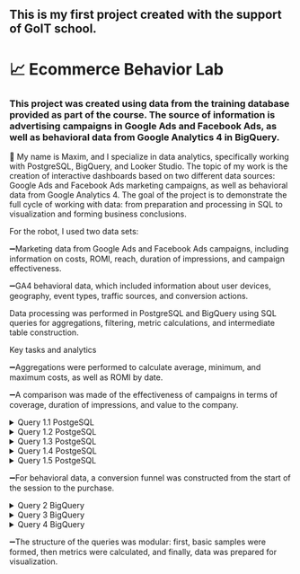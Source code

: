 ## This is my first project created with the support of GoIT school.

# :chart_with_upwards_trend: Ecommerce Behavior Lab

### This project was created using data from the training database provided as part of the course. The source of information is advertising campaigns in Google Ads and Facebook Ads, as well as behavioral data from Google Analytics 4 in BigQuery. 

:raising_hand: My name is Maxim, and I specialize in data analytics, specifically working with PostgreSQL, BigQuery, and Looker Studio.
 The topic of my work is the creation of interactive dashboards based on two different data sources: Google Ads and Facebook Ads marketing campaigns, as well as behavioral data from Google Analytics 4. The goal of the project is to demonstrate the full cycle of working with data: from preparation and processing in SQL to visualization and forming business conclusions.
 
For the robot, I used two data sets:

:heavy_minus_sign:Marketing data from Google Ads and Facebook Ads campaigns, including information on costs, ROMI, reach, duration of impressions, and campaign effectiveness.
  
:heavy_minus_sign:GA4 behavioral data, which included information about user devices, geography, event types, traffic sources, and conversion actions.

Data processing was performed in PostgreSQL and BigQuery using SQL queries for aggregations, filtering, metric calculations, and intermediate table construction.

Key tasks and analytics
 
 :heavy_minus_sign:Aggregations were performed to calculate average, minimum, and maximum costs, as well as ROMI by date.
 
 :heavy_minus_sign:A comparison was made of the effectiveness of campaigns in terms of coverage, duration of impressions, and value to the company.

<details>
<summary>Query 1.1 PostgeSQL</summary>

 ```bash
  with ads as (
select ad_date
      , 'Facebook' as media_source
      , coalesce(spend,0) as spend
  from facebook_ads_basic_daily
 union all
select ad_date
      , 'Google' as media_source
      , coalesce(spend,0) as spend
  from google_ads_basic_daily
  )
select ad_date
     , media_source
     , ROUND(AVG(spend),2) as avg_spend, ROUND(MAX(spend),2) as max_spend, ROUND(MIN(spend),2) as min_spend
  from ads
 group by ad_date, media_source
```    
</details>

<details>
<summary>Query 1.2 PostgeSQL</summary>

 ```bash
  with ads as(
select ad_date
     , spend 
     , value
  from facebook_ads_basic_daily
 union all 
select ad_date
     , spend 
     , value
  from google_ads_basic_daily 
  )
select ad_date
     , CASE
         WHEN SUM(spend) > 0
         THEN ROUND(((SUM(value) - SUM(spend)::numeric) / SUM(spend))*100, 2)
         ELSE 0
       END AS romi
  from ads
 group by ad_date 
 order by romi desc
 limit 5
```
</details>

 <details>
<summary>Query 1.3 PostgeSQL</summary>

 ```bash
  with ads as(
select date(date_trunc('week', ad_date)) as week_date
     , fc.campaign_name
     , value
  from facebook_ads_basic_daily as fa
  left join facebook_campaign as fc
    on fa.campaign_id = fc.campaign_id
 union all 
select date(date_trunc('week', ad_date)) as week_date
     , campaign_name 
     , value
  from google_ads_basic_daily 
  )
select week_date
     , campaign_name
     , sum(value) as value
  from ads
 where campaign_name is not null
 group by week_date, campaign_name
 order by value desc 
 limit 1
```
</details>

<details>
<summary>Query 1.4 PostgeSQL</summary>

 ```bash
  with ads as(
select date(date_trunc('month', ad_date)) as month_date
     , fc.campaign_name
     , sum(reach) as reach
  from facebook_ads_basic_daily as fa
  left join facebook_campaign as fc
    on fa.campaign_id = fc.campaign_id
 group by month_date, campaign_name 
 union all 
select date(date_trunc('month', ad_date)) as month_date
     , campaign_name 
     , sum(reach) as reach
  from google_ads_basic_daily 
 group by month_date, campaign_name 
  ), reach_per_month as(
select month_date
     , campaign_name
     , sum(reach) as reach
     , LAG(sum(reach), 1) OVER (PARTITION BY campaign_name ORDER BY month_date) as diff
     , ABS(sum(reach) - LAG(sum(reach), 1) OVER (PARTITION BY campaign_name ORDER BY month_date)) AS cur_prev_diff 
  from ads 
 where campaign_name is not null 
 group by month_date, campaign_name 
)     
select month_date
     , campaign_name
     , reach
     , diff
     , cur_prev_diff 
  from reach_per_month
 where diff is not null
 order by cur_prev_diff desc
 limit 1
 ```
</details>

<details>
<summary>Query 1.5 PostgeSQL</summary>

 ```bash
with ads as(
select ad_date
     , fa.adset_name
  from facebook_ads_basic_daily as fabd
  left join facebook_adset as fa
    on fabd.adset_id = fa.adset_id
 where ad_date is not null
 union all 
select ad_date
     , adset_name 
  from google_ads_basic_daily
 where ad_date is not null)
 , filtered AS (
  SELECT 
    adset_name,
    ad_date
  FROM ads
),
numbered AS (
  SELECT 
    adset_name,
    ad_date,
    ROW_NUMBER() OVER (PARTITION BY adset_name ORDER BY ad_date) AS rn
  FROM filtered
),
grouped AS (
  SELECT 
    adset_name,
    ad_date,
    rn,
    ad_date - rn * INTERVAL '1 day' AS grp_key
  FROM numbered
),
sequences AS (
  SELECT 
    adset_name,
    MIN(ad_date) AS start_date,
    MAX(ad_date) AS end_date,
    COUNT(grp_key) AS duration_days
  FROM grouped
  GROUP BY adset_name, grp_key
)
SELECT 
  adset_name,
  start_date,
  end_date,
  duration_days
FROM sequences
order by duration_days desc
LIMIT 1;
```
</details>
 
:heavy_minus_sign:For behavioral data, a conversion funnel was constructed from the start of the session to the purchase.

<details>
 <summary>Query 2 BigQuery</summary>
 
```bash
SELECT TIMESTAMP_MICROS(event_timestamp) AS event_timestamp
     , user_pseudo_id
     , (SELECT value.int_value FROM UNNEST(event_params) WHERE key = 'ga_session_id') as ga_session_id
     , event_name
     , geo.country
     , device. category as device_cetegory
     , traffic_source. source
     , traffic_source. medium
     , traffic_source. name
  FROM `bigquery-public-data.ga4_obfuscated_sample_ecommerce.events_*` 
 WHERE event_name IN (
    'session_start',
    'view_item',
    'add_to_cart',
    'begin_checkout',
    'add_shipping_info',
    'add_payment_info',
    'purchase') AND _TABLE_SUFFIX BETWEEN '20210101' AND '20211231'
 LIMIT 100;
 ```
</details>

<details>
<summary>Query 3 BigQuery</summary>
 
```bash
WITH base_events AS (
  SELECT
    DATE(TIMESTAMP_MICROS(event_timestamp)) AS event_date,
    user_pseudo_id,
    -- Витягуємо session_id з event_params
    (SELECT value.int_value FROM UNNEST(event_params) WHERE key = 'ga_session_id') AS session_id,
    event_name,
    traffic_source.name AS campaign,
    traffic_source.medium AS medium,
    traffic_source.source AS source
  FROM
    `bigquery-public-data.ga4_obfuscated_sample_ecommerce.events_*`
  WHERE
    event_name IN (
      'session_start',
      'add_to_cart',
      'begin_checkout',
      'purchase'
    )
     GROUP BY
    event_date, source, medium, campaign, user_pseudo_id, session_id, event_name
),
session_flags AS (
  SELECT
    event_date,
    source,
    medium,
    campaign,
    event_name,
    CONCAT(CAST(user_pseudo_id AS STRING), '-', CAST(session_id AS STRING)) AS user_session_id,
  FROM
    base_events
  WHERE
    session_id IS NOT NULL
  GROUP BY
    event_date, source, medium, campaign,  event_name, user_session_id
)
SELECT
  event_date,
  source,
  medium,
  campaign,
  count(distinct user_session_id) as user_sessions_count,
  count(distinct case when event_name = 'add_to_cart' then user_session_id end) as visit_to_cart,
  count(distinct case when event_name = 'begin_checkout' then user_session_id end) as visit_to_checkout,
  count(distinct case when event_name = 'purchase' then user_session_id end) as visit_to_purchase,
FROM
  session_flags
GROUP BY
  event_date, source, medium, campaign
ORDER BY
  event_date, source, medium, campaign
```
</details>

 <details>
 <summary>Query 4 BigQuery</summary>

  ```bash
WITH session_start_events AS (
  SELECT
    user_pseudo_id,
    (SELECT value.int_value FROM UNNEST(event_params) WHERE key = 'ga_session_id') AS session_id,
    -- Витягуємо page_path з page_location
    REGEXP_EXTRACT(
      (SELECT value.string_value FROM UNNEST(event_params) WHERE key = 'page_location'),
      r'^https?://[^/]+(/[^?#]*)'
    ) AS page_path
  FROM `bigquery-public-data.ga4_obfuscated_sample_ecommerce.events_*`
  WHERE
    _TABLE_SUFFIX BETWEEN '20200101' AND '20201231'
    AND event_name = 'session_start'
),
purchase_events AS (
  SELECT
    user_pseudo_id,
    (SELECT value.int_value FROM UNNEST(event_params) WHERE key = 'ga_session_id') AS session_id
  FROM
    `bigquery-public-data.ga4_obfuscated_sample_ecommerce.events_*`
  WHERE
    _TABLE_SUFFIX BETWEEN '20200101' AND '20201231'
    AND event_name = 'purchase'
),
joined_sessions AS (
  SELECT
    s.page_path,
    s.user_pseudo_id,
    s.session_id,
    IF(p.session_id IS NOT NULL, 1, 0) AS has_purchase
  FROM
    session_start_events s
  LEFT JOIN
    purchase_events p
  ON
    s.user_pseudo_id = p.user_pseudo_id
    AND s.session_id = p.session_id
  WHERE
    s.session_id IS NOT NULL
)
SELECT
  page_path,
  COUNT(DISTINCT CONCAT(user_pseudo_id, '-', session_id)) AS unique_sessions,
  COUNTIF(has_purchase = 1) AS purchases,
  SAFE_DIVIDE(COUNTIF(has_purchase = 1), COUNT(DISTINCT CONCAT(user_pseudo_id, '-', session_id))) AS conversion_rate
FROM
  joined_sessions
GROUP BY
  page_path
ORDER BY
  unique_sessions DESC
```
</details>

:heavy_minus_sign:The structure of the queries was modular: first, basic samples were formed, then metrics were calculated, and finally, data was prepared for visualization.
